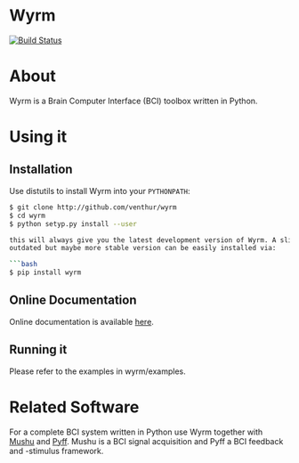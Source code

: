 Wyrm
====

[![Build Status](https://travis-ci.org/venthur/wyrm.png)](https://travis-ci.org/venthur/wyrm)

About
=====

Wyrm is a Brain Computer Interface (BCI) toolbox written in Python.

Using it
========

Installation
------------

Use distutils to install Wyrm into your `PYTHONPATH`:

```bash
$ git clone http://github.com/venthur/wyrm
$ cd wyrm
$ python setyp.py install --user

this will always give you the latest development version of Wyrm. A slightly
outdated but maybe more stable version can be easily installed via:

```bash
$ pip install wyrm
```

Online Documentation
--------------------

Online documentation is available [here][wyrmdoc].

  [wyrmdoc]: http://venthur.github.io/wyrm

Running it
----------

Please refer to the examples in wyrm/examples.


Related Software
================

For a complete BCI system written in Python use Wyrm together with
[Mushu][mushu] and [Pyff][pyff]. Mushu is a BCI signal acquisition and Pyff a
BCI feedback and -stimulus framework.

  [pyff]: http://github.com/venthur/pyff
  [mushu]: http://github.com/venthur/mushu


